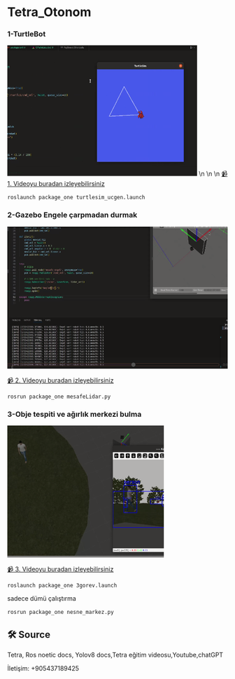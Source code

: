 # Tetra_Otonom
### 1-TurtleBot


![1](https://github.com/huzarh/Tetra_Otonom/blob/master/screen_records/1.png)
\n                       \n                              \n
[📹️ 1. Videoyu buradan izleyebilirsiniz](https://github.com/huzarh/Tetra_Otonom/blob/master/screen_records/ucgen_turtlesim.webm)
 

```shell
roslaunch package_one turtlesim_ucgen.launch
```

### 2-Gazebo Engele çarpmadan durmak
![1](https://github.com/huzarh/Tetra_Otonom/blob/master/screen_records/2.png)

[📹️ 2. Videoyu buradan izleyebilirsiniz](https://github.com/huzarh/Tetra_Otonom/blob/master/screen_records/mesafe.webm)
 

```shell
rosrun package_one mesafeLidar.py
```

### 3-Obje tespiti ve ağırlık merkezi bulma
![1](https://github.com/huzarh/Tetra_Otonom/blob/master/screen_records/3.png)

[📹️ 3. Videoyu buradan izleyebilirsiniz](https://github.com/huzarh/Tetra_Otonom/blob/master/screen_records/3gorev.webm)
 

```shell
roslaunch package_one 3gorev.launch
```
sadece dümü çalıştırma
```shell
rosrun package_one nesne_markez.py 
```
## 🛠 Source
Tetra, Ros noetic docs, Yolov8 docs,Tetra eğitim videosu,Youtube,chatGPT

İletişim: +905437189425